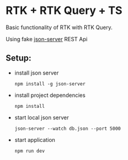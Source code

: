 # RTK + RTK Query + TS

Basic functionality of RTK with RTK Query.

Using fake [json-server](https://www.npmjs.com/package/json-server) REST Api

## Setup:

- install json server

  `npm install -g json-server`

- install project dependencies

  `npm install`

- start local json server

  `json-server --watch db.json --port 5000`

- start application

  `npm run dev`
